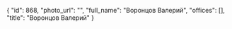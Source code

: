 {
    "id": 868,
    "photo_url": "",
    "full_name": "Воронцов Валерий",
    "offices": [],
    "title": "Воронцов Валерий"
}